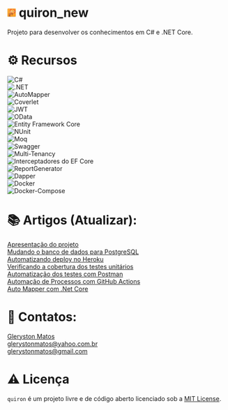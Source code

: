 # <img alt="quiron" height="20" src="./logo.png"> quiron_new
Projeto para desenvolver os conhecimentos em C# e .NET Core.

# ⚙️ Recursos
![C#](https://img.shields.io/badge/Linguagem-C%23-lightblue)<br>
![.NET](https://img.shields.io/badge/Framework-.NET-purple)<br>
![AutoMapper](https://img.shields.io/badge/Biblioteca-AutoMapper-red)<br>
![Coverlet](https://img.shields.io/badge/Framework-Coverlet-lightgreen)<br>
![JWT](https://img.shields.io/badge/Seguran%C3%A7a-JWT-purple)<br>
![OData](https://img.shields.io/badge/Framework-OData-orange)<br>
![Entity Framework Core](https://img.shields.io/badge/Framework-Entity%20Framework%20Core-purple)<br>
![NUnit](https://img.shields.io/badge/Framework-NUnit-darkgreen)<br>
![Moq](https://img.shields.io/badge/Framework-Moq-black)<br>
![Swagger](https://img.shields.io/badge/Framework-Swagger-green)<br>
![Multi-Tenancy](https://img.shields.io/badge/Arquitetura-Multi--Tenancy-yellow)<br>
![Interceptadores do EF Core](https://img.shields.io/badge/Recurso-Interceptadores%20do%20EF%20Core-purple)<br>
![ReportGenerator](https://img.shields.io/badge/Gerador%20de%20relat%C3%B3rios-ReportGenerator-darkred)<br>
![Dapper](https://img.shields.io/badge/Framework-Dapper-darkblue)<br>
![Docker](https://img.shields.io/badge/Plataforma-docker-blue)<br>
![Docker-Compose](https://img.shields.io/badge/Plataforma-docker--compose-blue)

# 📚 Artigos (Atualizar):
<a href='https://medium.com/@glerystonmatos/apresenta%C3%A7%C3%A3o-projeto-quiron-706485e4dc74'>Apresentação do projeto</a><br/>
<a href='https://medium.com/@glerystonmatos/entity-framework-core-postgresql-3205533fbc31'>Mudando o banco de dados para PostgreSQL</a><br/>
<a href='https://medium.com/@glerystonmatos/deploy-de-uma-aplica%C3%A7%C3%A3o-net-core-3-1-no-heroku-b2224b2b3e03'>Automatizando deploy no Heroku</a><br/>
<a href='https://medium.com/@glerystonmatos/verificar-a-cobertura-dos-testes-unit%C3%A1rios-em-projetos-net-core-com-coverlet-f5baff06578d'>Verificando a cobertura dos testes unitários</a><br/>
<a href='https://medium.com/@glerystonmatos/automatiza%C3%A7%C3%A3o-de-testes-de-api-com-postman-90f55cd35b9'>Automatização dos testes com Postman</a><br/>
<a href='https://medium.com/@glerystonmatos/automa%C3%A7%C3%A3o-de-processos-com-github-actions-3efdeaf4919c'>Automação de Processos com GitHub Actions</a><br/>
<a href='https://medium.com/@glerystonmatos/auto-mapper-com-net-core-9d09856059b3'>Auto Mapper com .Net Core</a>

# 📧 Contatos:
<a href="https://www.linkedin.com/in/glerystonmatos/" target="_blank">Gleryston Matos</a><br/>
glerystonmatos@yahoo.com.br<br/>
glerystonmatos@gmail.com<br/>

# ⚠️ Licença
`quiron` é um projeto livre e de código aberto licenciado sob a [MIT License](./LICENSE).